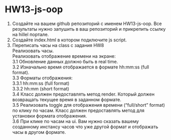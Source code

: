 # HW13-js-oop

1. Создайте на вашем github репозиторий с именем HW13-js-oop. Все результаты нужно запушить в ваш репозиторий и прикрепить ссылку на hillel портале.<br>
  2. Создайте index.html в котором подключите js script.<br>
  3. Переписать часы на class с задания HW8<br>
      Реализовать часы.<br>
      Реализовать отображение времени на экране:<br>
      3.1 Обновление данных должно быть в real time.<br>
      3.2 Изначально время отображается в формате hh:mm:ss (full format).<br>
      3.3 Форматы отображения:<br>
        3.3.1 hh:mm:ss (full format)<br>
        3.3.2 hh:mm (short format)<br>
      3.4 Класс должен предоставлять метод render. Который должен возвращать текущее время в заданном формате.<br>
      3.5 Реализовать toggle для отображения времени (“full/short” format) по клику по часам. Класс должен предоставлять метод для установки формата отображения.<br>
      3.6 При клике по часам на ui. Вам нужно сказать вашему созданному инстансу часов что уже другой формат и отображать часы в другом формате.<br>
  
